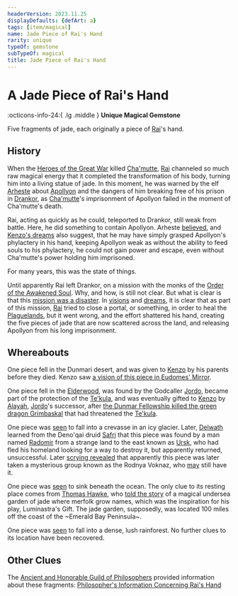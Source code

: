 ```yaml
---
headerVersion: 2023.11.25
displayDefaults: {defArt: a}
tags: [item/magical]
name: Jade Piece of Rai's Hand
rarity: unique
typeOf: gemstone
subTypeOf: magical
title: Jade Piece of Rai's Hand
---
```

# A Jade Piece of Rai's Hand
:octicons-info-24:{ .lg .middle } **Unique Magical Gemstone**  

Five fragments of jade, each originally a piece of [Rai](<../../../../people/pcs/great-war/rai.md>)'s hand.
## History

When the [Heroes of the Great War](<../../../../people/pcs/great-war/heroes-of-the-great-war.md>) killed [Cha'mutte](<../../../../people/extraplanar-powers/cha-mutte.md>), [Rai](<../../../../people/pcs/great-war/rai.md>) channeled so much raw magical energy that it completed the transformation of his body, turning him into a living statue of jade. In this moment, he was warned by the elf [Arheste](<../../../../people/elves/arheste.md>) about [Apollyon](<../../../../people/historical-figures/drankorian-emperors/apollyon.md>) and the dangers of him breaking free of his prison in [Drankor](<../../../../history/drankorian-era/drankor.md>), as [Cha'mutte](<../../../../people/extraplanar-powers/cha-mutte.md>)'s imprisonment of Apollyon failed in the moment of Cha'mutte's death. 

Rai, acting as quickly as he could, teleported to Drankor, still weak from battle. Here, he did something to contain Apollyon. Arheste [believed](<../../../../people/elves/arheste.md#arhestes-story>), and [Kenzo's dreams](<../../dreams-and-visions/first-dream-of-rai.md>) also suggest, that he may have simply grasped Apollyon's phylactery in his hand, keeping Apollyon weak as without the ability to feed souls to his phylactery, he could not gain power and escape, even without Cha'mutte's power holding him imprisoned. 

For many years, this was the state of things. 

Until apparently Rai left Drankor, on a mission with the monks of the [Order of the Awakened Soul](<../../../../groups/dunmari-mystery-cults/order-of-the-awakened-soul.md>). Why, and how, is still not clear. But what is clear is that this [mission was a disaster](<../../../../events/1700s/1718/awakened-soul-disaster.md>). In [visions](<../../mirror-visions/kenzo-s-jade-vision.md>) and [dreams](<../../dreams-and-visions/second-dream-of-rai.md>), it is clear that as part of this mission, [Rai](<../../../../people/pcs/great-war/rai.md>) tried to close a portal, or something, in order to heal the [Plaguelands](<../../../../gazetteer/istaros-watershed/plaguelands.md>), but it went wrong, and the effort shattered his hand, creating the five pieces of jade that are now scattered across the land, and releasing Apollyon from his long imprisonment. 
## Whereabouts

One piece fell in the Dunmari desert, and was given to [Kenzo](<../../../../people/pcs/dunmar-fellowship/kenzo.md>) by his parents before they died. Kenzo saw [a vision of this piece in Eudomes' Mirror](<../../mirror-visions/kenzo-s-jade-vision.md>).

One piece fell in the [Elderwood](<../../../../gazetteer/chasa-nahadi-watershed/elderwood.md>), was found by the Godcaller [Jordo](<../../../../people/deno-qai/jordo.md>), became part of the protection of the [Te'kula](<../../../../groups/deno-qai/te-kula.md>), and was eventually gifted to [Kenzo](<../../../../people/pcs/dunmar-fellowship/kenzo.md>) by [Alayah](<../../../../people/deno-qai/alayah.md>), [Jordo](<../../../../people/deno-qai/jordo.md>)'s successor, after [the Dunmar Fellowship killed the green dragon Grimbaskal](<../../session-notes/session-50-dufr.md>) that had threatened the [Te'kula](<../../../../groups/deno-qai/te-kula.md>). 

One piece was [seen](<../../dreams-and-visions/second-dream-of-rai.md>) to fall into a crevasse in an icy glacier. Later, [Delwath](<../../../../people/pcs/dunmar-fellowship/delwath.md>) learned from the Deno'qai druid [Safri](<../../../../people/deno-qai/safri.md>) that this piece was found by a man named [Radomir](<../../../../people/other-humans/radomir.md>) from a strange land to the east known as [Ursk](<../../../../gazetteer/northern-green-sea/ursk.md>), who had fled his homeland looking for a way to destroy it, but apparently returned, unsuccessful. Later [scrying revealed](<../../scrying-and-spying/scrying-delwath-nov-15.md#radomir>) that apparently this piece was later taken a mysterious group known as the Rodnya Voknaz, who [may](<../../session-notes/interlude-tollen-downtime.md#questions>) still have it.

One piece was [seen](<../../dreams-and-visions/second-dream-of-rai.md>) to sink beneath the ocean. The only clue to its resting place comes from [Thomas Hawke](<../../../../people/tollenders/thomas-hawke.md>), who [told the story](<../../session-notes/session-82-dufr.md>) of a magical undersea garden of jade where merfolk grow names, which was the inspiration for his play, Luminastra's Gift. The jade garden, supposedly, was located 100 miles off the coast of the ~Emerald Bay Peninsula~. 

One piece was [seen](<../../dreams-and-visions/second-dream-of-rai.md>) to fall into a dense, lush rainforest. No further clues to its location have been recovered. 
## Other Clues

The [Ancient and Honorable Guild of Philosophers](<../../../../groups/tollen-guilds/ancient-and-honorable-guild-of-philosophers.md>) provided information about these fragments: [Philosopher's Information Concerning Rai's Hand](<../../letters-and-notes/philosopher-s-information-concerning-rai-s-hand.md>)

